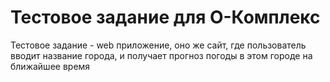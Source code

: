 # Тестовое задание для O-Комплекс
Тестовое задание - web приложение, оно же сайт, где пользователь вводит название города, и получает прогноз погоды в этом городе на ближайшее время
